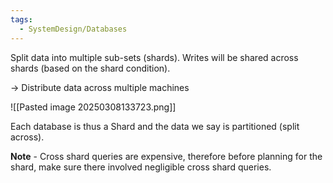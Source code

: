 ```yaml
---
tags:
  - SystemDesign/Databases
---
```

Split data into multiple sub-sets (shards). Writes will be shared across shards (based on the shard condition).

-> Distribute data across multiple machines

![[Pasted image 20250308133723.png]]

Each database is thus  a Shard and the data we say is partitioned (split across).

**Note**  - Cross shard queries are expensive, therefore before planning for the shard, make sure there involved negligible cross shard queries.

